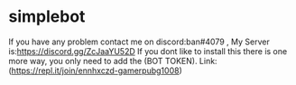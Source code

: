 # simplebot
If you have any problem contact me on discord:ban#4079 ,
My Server is:https://discord.gg/ZcJaaYU52D
If you dont like to install this there is one more way, 
you only need to add the (BOT TOKEN).
Link:(https://repl.it/join/ennhxczd-gamerpubg1008)
